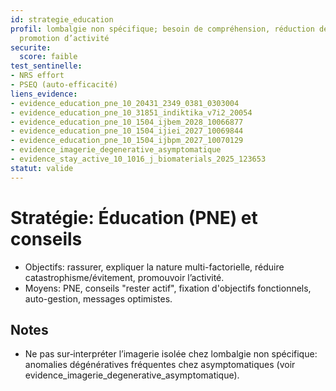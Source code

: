 ```yaml
---
id: strategie_education
profil: lombalgie non spécifique; besoin de compréhension, réduction de la peur et
  promotion d’activité
securite:
  score: faible
test_sentinelle:
- NRS effort
- PSEQ (auto-efficacité)
liens_evidence:
- evidence_education_pne_10_20431_2349_0381_0303004
- evidence_education_pne_10_31851_indiktika_v7i2_20054
- evidence_education_pne_10_1504_ijbem_2028_10066877
- evidence_education_pne_10_1504_ijiei_2027_10069844
- evidence_education_pne_10_1504_ijbpm_2027_10070129
- evidence_imagerie_degenerative_asymptomatique
- evidence_stay_active_10_1016_j_biomaterials_2025_123653
statut: valide
---
```

# Stratégie: Éducation (PNE) et conseils

- Objectifs: rassurer, expliquer la nature multi-factorielle, réduire catastrophisme/évitement, promouvoir l’activité.
- Moyens: PNE, conseils "rester actif", fixation d'objectifs fonctionnels, auto-gestion, messages optimistes.

## Notes
- Ne pas sur‑interpréter l’imagerie isolée chez lombalgie non spécifique: anomalies dégénératives fréquentes chez asymptomatiques (voir evidence_imagerie_degenerative_asymptomatique).

